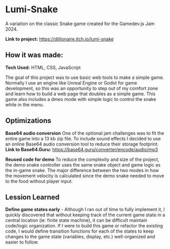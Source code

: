 # Lumi-Snake

A variation on the classic Snake game created for the Gamedev.js Jam 2024.

**Link to project:** https://dillionaire.itch.io/lumi-snake

## How it was made:

**Tech Used:** HTML, CSS, JavaScript

The goal of this project was to use basic web tools to make a simple game. Normally I use an engine like Unreal Engine or Godot for game development, so this was an opportunity to step out of my comfort zone and learn how to build a web page that doubles as a simple game. This game also includes a dmeo mode with simple logic to control the snake while in the menu.

## Optimizations

 **Base64 audio conversion** One of the optional jam challenges was to fit the entire game into a 13 kb zip file. To include sound effects I decided to use an online Base64 audio conversion tool to reduce their storage footprint. **Link to Base64.Guru:** https://base64.guru/converter/encode/audio/mp3

 **Reused code for demo** To reduce the complexity and size of the project, the demo snake controller uses the same snake object and game logic as the in-game snake. The major difference between the two modes in how the movement velocity is calculated since the demo snake needed to move to the food without player input.

 ## Lession Learned

 **Define game states early** - Although I ran out of time to fully implement it, I quickly discovered that without keeping track of the current game state in a central location (ie: finite state machine), it can be difficult maintain code/logic organization. If I were to build this game or refactor the existing code, I would define transition functions for each of the states to keep changes to the game state (variables, display, etc.) well-organized and easier to follow.
